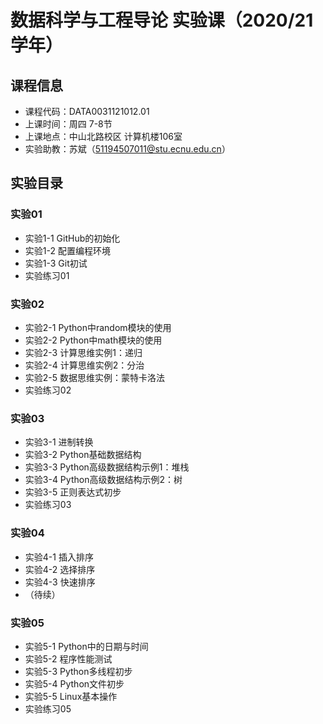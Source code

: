 # 数据科学与工程导论 实验课（2020/21学年）

## 课程信息

* 课程代码：DATA0031121012.01
* 上课时间：周四 7-8节
* 上课地点：中山北路校区 计算机楼106室
* 实验助教：苏斌（51194507011@stu.ecnu.edu.cn）

## 实验目录

### 实验01

* 实验1-1 GitHub的初始化
* 实验1-2 配置编程环境
* 实验1-3 Git初试
* 实验练习01

### 实验02

* 实验2-1 Python中random模块的使用
* 实验2-2 Python中math模块的使用
* 实验2-3 计算思维实例1：递归
* 实验2-4 计算思维实例2：分治
* 实验2-5 数据思维实例：蒙特卡洛法
* 实验练习02

### 实验03

* 实验3-1 进制转换
* 实验3-2 Python基础数据结构
* 实验3-3 Python高级数据结构示例1：堆栈
* 实验3-4 Python高级数据结构示例2：树
* 实验3-5 正则表达式初步
* 实验练习03

### 实验04

* 实验4-1 插入排序
* 实验4-2 选择排序
* 实验4-3 快速排序
* （待续）

### 实验05

* 实验5-1 Python中的日期与时间
* 实验5-2 程序性能测试
* 实验5-3 Python多线程初步
* 实验5-4 Python文件初步
* 实验5-5 Linux基本操作
* 实验练习05